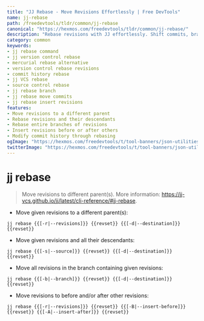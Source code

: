 ```yaml
---
title: "JJ Rebase - Move Revisions Effortlessly | Free DevTools"
name: jj-rebase
path: /freedevtools/tldr/common/jj-rebase
canonical: "https://hexmos.com/freedevtools/tldr/common/jj-rebase/"
description: "Rebase revisions with JJ effortlessly. Shift commits, branches, and history in your projects using this command-line tool. Free online tool, no registration required."
category: common
keywords:
- jj rebase command
- jj version control rebase
- mercurial rebase alternative
- version control rebase revisions
- commit history rebase
- jj VCS rebase
- source control rebase
- jj rebase branch
- jj rebase move commits
- jj rebase insert revisions
features:
- Move revisions to a different parent
- Rebase revisions and their descendants
- Rebase entire branches of revisions
- Insert revisions before or after others
- Modify commit history through rebasing
ogImage: "https://hexmos.com/freedevtools/t/tool-banners/json-utilities-banner.png"
twitterImage: "https://hexmos.com/freedevtools/t/tool-banners/json-utilities-banner.png"
---
```


# jj rebase

> Move revisions to different parent(s).
> More information: <https://jj-vcs.github.io/jj/latest/cli-reference/#jj-rebase>.

- Move given revisions to a different parent(s):

`jj rebase {{[-r|--revisions]}} {{revset}} {{[-d|--destination]}} {{revset}}`

- Move given revisions and all their descendants:

`jj rebase {{[-s|--source]}} {{revset}} {{[-d|--destination]}} {{revset}}`

- Move all revisions in the branch containing given revisions:

`jj rebase {{[-b|--branch]}} {{revset}} {{[-d|--destination]}} {{revset}}`

- Move revisions to before and/or after other revisions:

`jj rebase {{[-r|--revisions]}} {{revset}} {{[-B|--insert-before]}} {{revset}} {{[-A|--insert-after]}} {{revset}}`
